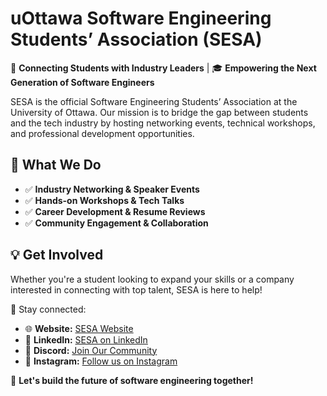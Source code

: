 # uOttawa Software Engineering Students’ Association (SESA)  

🚀 **Connecting Students with Industry Leaders** | 🎓 **Empowering the Next Generation of Software Engineers**  

SESA is the official Software Engineering Students’ Association at the University of Ottawa.
Our mission is to bridge the gap between students and the tech industry by hosting networking events, technical workshops, and professional development opportunities.  

## 🎯 What We Do  
- ✅ **Industry Networking & Speaker Events**  
- ✅ **Hands-on Workshops & Tech Talks**  
- ✅ **Career Development & Resume Reviews**  
- ✅ **Community Engagement & Collaboration**  

## 💡 Get Involved  
Whether you're a student looking to expand your skills or a company interested in connecting with top talent, SESA is here to help!  

📌 Stay connected:  
- 🌐 **Website:** [SESA Website](https://www.sesa-aegl.ca/en)  
- 💼 **LinkedIn:** [SESA on LinkedIn](https://ca.linkedin.com/company/software-engineering-student-association)  
- 💬 **Discord:** [Join Our Community](https://discord.gg/64GQtgXhah)
- 📸 **Instagram:** [Follow us on Instagram](https://instagram.com/uottawasesa)  

🚀 **Let's build the future of software engineering together!**
